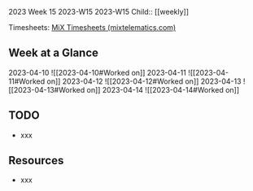 2023 Week 15
2023-W15 2023-W15
Child:: [[weekly]]

Timesheets: [MiX Timesheets (mixtelematics.com)](http://timesheets.mixtelematics.com/MixTimesheetsUI/app/index.html#/TimeSheet)

## Week at a Glance

2023-04-10
![[2023-04-10#Worked on]]
2023-04-11
![[2023-04-11#Worked on]]
2023-04-12
![[2023-04-12#Worked on]]
2023-04-13
![[2023-04-13#Worked on]]
2023-04-14
![[2023-04-14#Worked on]]

## TODO

- xxx

## Resources

- xxx


